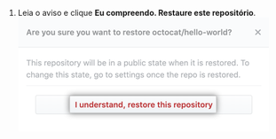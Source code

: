 1. Leia o aviso e clique **Eu compreendo. Restaure este repositório**. ![Botão para confirmar restauração](/assets/images/help/settings/confirm-restoration-button.png)
